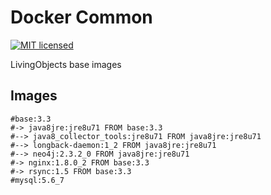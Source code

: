 # Docker Common
[![MIT licensed](https://img.shields.io/badge/license-MIT-blue.svg)](https://tldrlegal.com/license/mit-license#summary)

LivingObjects base images

## Images

    #base:3.3
    #-> java8jre:jre8u71 FROM base:3.3
    #--> java8_collector_tools:jre8u71 FROM java8jre:jre8u71
    #--> longback-daemon:1_2 FROM java8jre:jre8u71
    #--> neo4j:2.3.2_0 FROM java8jre:jre8u71
    #-> nginx:1.8.0_2 FROM base:3.3
    #-> rsync:1.5 FROM base:3.3
    #mysql:5.6_7


